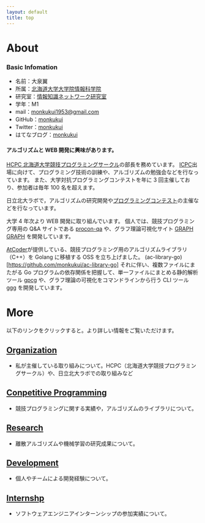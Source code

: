 ```yaml
---
layout: default
title: top
---
```


# About

### Basic Infomation
- 名前：大泉翼
- 所属：[北海道大学大学院情報科学院](https://www.ist.hokudai.ac.jp/)
- 研究室：[情報知識ネットワーク研究室](http://www-ikn.ist.hokudai.ac.jp/)
- 学年：M1
- mail：monkukui1953@gmail.com
- GitHub：[monkukui](https://github.com/monkukui/)
- Twitter：[monkukui](https://twitter.com/monkukui2/)
- はてなブログ：[monkukui](https://monkukui.hatenablog.com/)

#### アルゴリズムと WEB 開発に興味があります。

[HCPC 北海道大学競技プログラミングサークル](https://hcpc-hokudai.github.io/)の部長を務めています。
[ICPC](https://icpc.iisf.or.jp)出場に向けて、プログラミング技術の訓練や、アルゴリズムの勉強会などを行なっています。
また、大学対抗プログラミングコンテストを年に 3 回主催しており、参加者は毎年 100 名を超えます。

日立北大ラボで，アルゴリズムの研究開発や[プログラミングコンテスト](https://www.es.hokudai.ac.jp/news/2019-11-01-hitachi/)の主催などを行なっています。

大学 4 年次より WEB 開発に取り組んでいます。
個人では、競技プログラミング専用の Q&A サイトである [procon-qa](https://procon-qa.herokuapp.com/) や、グラフ理論可視化サイト [GRAPH GRAPH](https://hello-world-494ec.firebaseapp.com) を開発しています。

[AtCoder](https://atcoder.jp)が提供している、競技プログラミング用のアルゴリズムライブラリ（C++）を Golang に移植する OSS を立ち上げました。
(ac-library-go)[https://github.com/monkukui/ac-library-go]
それに伴い、複数ファイルにまたがる Go プログラムの依存関係を把握して、単一ファイルにまとめる静的解析ツール [gpcg](https://github.com/monkukui/gpcg) や、グラフ理論の可視化をコマンドラインから行う CLI ツール [ggg](https://github.com/monkukui/ggg) を開発しています。

# More

以下のリンクをクリックすると。より詳しい情報をご覧いただけます。

## [Organization](organization)
- 私が主催している取り組みについて。HCPC（北海道大学競技プログラミングサークル）や、日立北大ラボでの取り組みなど

## [Conpetitive Programming](conpetitive_programming/)
- 競技プログラミングに関する実績や，アルゴリズムのライブラリについて。

## [Research](research/)
- 離散アルゴリズムや機械学習の研究成果について。

## [Development](web_development/)
- 個人やチームによる開発経験について。

## [Internshp](internship/)
- ソフトウェアエンジニアインターンシップの参加実績について。
